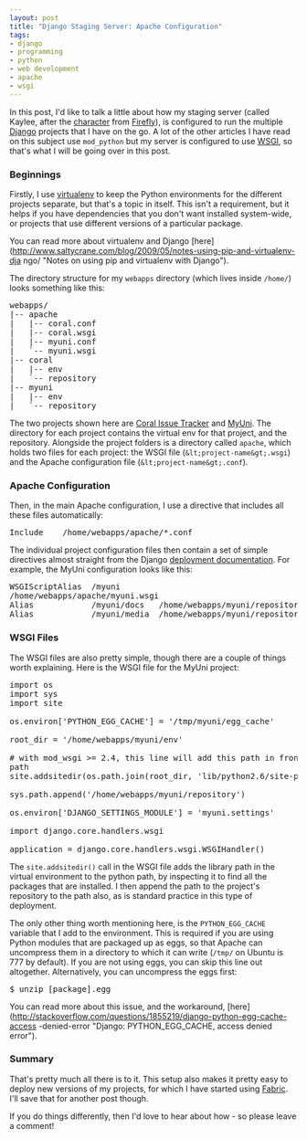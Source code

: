 ```yaml
--- 
layout: post
title: "Django Staging Server: Apache Configuration"
tags: 
- django
- programming
- python
- web development
- apache
- wsgi
---
```


In this post, I'd like to talk a little about how my staging server (called
Kaylee, after the
[character](http://en.wikipedia.org/wiki/List_of_Firefly_characters#Kaylee_Frye
"Kaylee") from [Firefly](http://en.wikipedia.org/wiki/Firefly_(TV_series)
"Firefly")), is configured to run the multiple
[Django](http://www.djangoproject.com/ "Django Project") projects that I have on
the go. A lot of the other articles I have read on this subject use
``mod_python`` but my server is configured to use [WSGI](http://wsgi.org/wsgi/
"WSGI"), so that's what I will be going over in this post.

<!--more-->
### Beginnings

Firstly, I use [virtualenv](http://virtualenv.openplans.org "virtualenv") to
keep the Python environments for the different projects separate, but that's a
topic in itself. This isn't a requirement, but it helps if you have dependencies
that you don't want installed system-wide, or projects that use different
versions of a particular package.

You can read more about virtualenv and Django
[here](http://www.saltycrane.com/blog/2009/05/notes-using-pip-and-virtualenv-dja
ngo/ "Notes on using pip and virtualenv with Django").

The directory structure for my ``webapps`` directory (which lives inside
``/home/``) looks something like this:
<pre>webapps/
|-- apache
|   |-- coral.conf
|   |-- coral.wsgi
|   |-- myuni.conf
|   `-- myuni.wsgi
|-- coral
|   |-- env
|   `-- repository
|-- myuni
|   |-- env
|   `-- repository</pre>
The two projects shown here are [Coral Issue
Tracker](http://bitbucket.org/robgolding63/coral "Coral Issue Tracker") and
[MyUni](http://bitbucket.org/robgolding63/myuni "MyUni"). The directory for each
project contains the virtual env for that project, and the repository. Alongside
the project folders is a directory called ``apache``, which holds two files for
each project: the WSGI file (``&lt;project-name&gt;.wsgi``) and the Apache
configuration file (``&lt;project-name&gt;.conf``).
### Apache Configuration

Then, in the main Apache configuration, I use a directive that includes all
these files automatically:
<pre lang="apache">Include    /home/webapps/apache/*.conf</pre>
The individual project configuration files then contain a set of simple
directives almost straight from the Django [deployment
documentation](http://docs.djangoproject.com/en/dev/howto/deployment/modwsgi/
"Using Django with Apache and mod_wsgi"). For example, the MyUni configuration
looks like this:
<pre lang="apache">WSGIScriptAlias  /myuni       
/home/webapps/apache/myuni.wsgi
Alias            /myuni/docs   /home/webapps/myuni/repository/docs/_build/html
Alias            /myuni/media  /home/webapps/myuni/repository/myuni/static</pre>
### WSGI Files

The WSGI files are also pretty simple, though there are a couple of things worth
explaining. Here is the WSGI file for the MyUni project:
<pre lang="python">import os
import sys
import site

os.environ['PYTHON_EGG_CACHE'] = '/tmp/myuni/egg_cache'

root_dir = '/home/webapps/myuni/env'

# with mod_wsgi &gt;= 2.4, this line will add this path in front of the python
path
site.addsitedir(os.path.join(root_dir, 'lib/python2.6/site-packages'))

sys.path.append('/home/webapps/myuni/repository')

os.environ['DJANGO_SETTINGS_MODULE'] = 'myuni.settings'

import django.core.handlers.wsgi

application = django.core.handlers.wsgi.WSGIHandler()</pre>
The ``site.addsitedir()`` call in the WSGI file adds the library path in the
virtual environment to the python path, by inspecting it to find all the
packages that are installed. I then append the path to the project's repository
to the path also, as is standard practice in this type of deployment.

The only other thing worth mentioning here, is the ``PYTHON_EGG_CACHE`` variable
that I add to the environment. This is required if you are using Python modules
that are packaged up as eggs, so that Apache can uncompress them in a directory
to which it can write (``/tmp/`` on Ubuntu is 777 by default). If you are not
using eggs, you can skip this line out altogether. Alternatively, you can
uncompress the eggs first:
<pre lang="bash">$ unzip [package].egg</pre>
You can read more about this issue, and the workaround,
[here](http://stackoverflow.com/questions/1855219/django-python-egg-cache-access
-denied-error "Django: PYTHON_EGG_CACHE, access denied error").
### Summary

That's pretty much all there is to it. This setup also makes it pretty easy to
deploy new versions of my projects, for which I have started using
[Fabric](http://docs.fabfile.org/0.9.0/ "Fabric v0.9"). I'll save that for
another post though.

If you do things differently, then I'd love to hear about how - so please leave
a comment!
